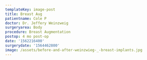 ```yaml
---
templateKey: image-post
title: Breast Aug
patientname: Cole P
doctor: Dr. Jeffery Weinzweig
surgeryarea: Body
procedure: Breast Augmentation
postop: 4 mo post-op
date: '1562216400'
surgerydate: '1564462800'
image: /assets/before-and-after-weinzwieg-_-breast-implants.jpg
---
```


